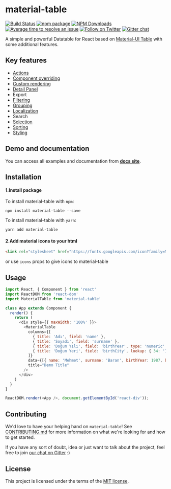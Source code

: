 # material-table

[![Build Status](https://travis-ci.org/mbrn/material-table.svg?branch=master)](https://travis-ci.org/mbrn/material-table)
[![npm package](https://img.shields.io/npm/v/material-table/latest.svg)](https://www.npmjs.com/package/material-table)
[![NPM Downloads](https://img.shields.io/npm/dt/material-table.svg?style=flat)](https://npmcharts.com/compare/material-table?minimal=true)
[![Average time to resolve an issue](http://isitmaintained.com/badge/resolution/mbrn/material-table.svg)](http://isitmaintained.com/project/mbrn/material-table "Average time to resolve an issue")
[![Follow on Twitter](https://img.shields.io/twitter/follow/baranmehmet.svg?label=follow+baranmehmet)](https://twitter.com/baranmehmet)
[![Gitter chat](https://badges.gitter.im/gitterHQ/gitter.png)](https://gitter.im/material-table/Lobby)

A simple and powerful Datatable for React based on [Material-UI Table](https://material-ui.com/api/table/) with some additional features.

## Key features

- [Actions](https://mbrn.github.io/material-table/#/docz-examples-03-example-actions)
- [Component overriding](https://mbrn.github.io/material-table/#/docz-examples-10-example-component-overriding)
- [Custom rendering](https://mbrn.github.io/material-table/#/docz-examples-07-example-custom-render)
- [Detail Panel](https://mbrn.github.io/material-table/#/docz-examples-11-example-detail-panel)
- Export
- [Filtering](https://mbrn.github.io/material-table/#/docz-examples-06-example-filtering)
- [Grouping](https://mbrn.github.io/material-table/#/docz-examples-12-example-grouping)
- [Localization](https://mbrn.github.io/material-table/#/docz-examples-09-example-localization)
- Search
- [Selection](https://mbrn.github.io/material-table/#/docz-examples-05-example-selection)
- [Sorting](https://mbrn.github.io/material-table/#/docz-examples-04-example-sorting)
- [Styling](https://mbrn.github.io/material-table/#/docz-examples-08-example-cell-styling)

## Demo and documentation
You can access all examples and documentation from [__docs site__](https://mbrn.github.io/material-table/).

## Installation

#### 1.Install package
To install material-table with `npm`:

    npm install material-table --save

To install material-table with `yarn`:

    yarn add material-table

#### 2.Add material icons to your html

```html
<link rel="stylesheet" href="https://fonts.googleapis.com/icon?family=Material+Icons">
```
or use `icons` props to give icons to material-table

## Usage

```js
import React, { Component } from 'react'
import ReactDOM from 'react-dom'
import MaterialTable from 'material-table'

class App extends Component {
  render() {
    return (
      <div style={{ maxWidth: '100%' }}>
        <MaterialTable
          columns={[
            { title: 'Adı', field: 'name' },
            { title: 'Soyadı', field: 'surname' },
            { title: 'Doğum Yılı', field: 'birthYear', type: 'numeric' },
            { title: 'Doğum Yeri', field: 'birthCity', lookup: { 34: 'İstanbul', 63: 'Şanlıurfa' } }
          ]}
          data={[{ name: 'Mehmet', surname: 'Baran', birthYear: 1987, birthCity: 63 }]}
          title="Demo Title"
        />
      </div>
    )
  }
}

ReactDOM.render(<App />, document.getElementById('react-div'));
```

## Contributing

We'd love to have your helping hand on `material-table`! See [CONTRIBUTING.md](https://github.com/mbrn/material-table/blob/master/CONTRIBUTING.md) for more information on what we're looking for and how to get started.

If you have any sort of doubt, idea or just want to talk about the project, feel free to join [our chat on Gitter](https://gitter.im/material-table/Lobby) :)

## License

This project is licensed under the terms of the [MIT license](/LICENSE).
